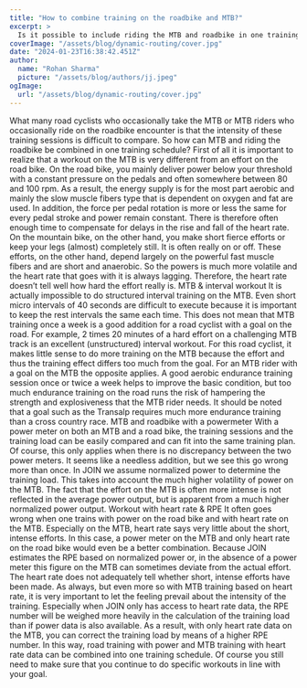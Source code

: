 ```yaml
---
title: "How to combine training on the roadbike and MTB?"
excerpt: >
  Is it possible to include riding the MTB and roadbike in one training plan? Use the powermeter, heart rate and RPE appropriately!
coverImage: "/assets/blog/dynamic-routing/cover.jpg"
date: "2024-01-23T16:38:42.451Z"
author:
  name: "Rohan Sharma"
  picture: "/assets/blog/authors/jj.jpeg"
ogImage:
  url: "/assets/blog/dynamic-routing/cover.jpg"
---
```


What many road cyclists who occasionally take the MTB or MTB riders who occasionally ride on the roadbike encounter is that the intensity of these training sessions is difficult to compare. So how can MTB and riding the roadbike be combined in one training schedule?
First of all it is important to realize that a workout on the MTB is very different from an effort on the road bike. On the road bike, you mainly deliver power below your threshold with a constant pressure on the pedals and often somewhere between 80 and 100 rpm. As a result, the energy supply is for the most part aerobic and mainly the slow muscle fibers type that is dependent on oxygen and fat are used. In addition, the force per pedal rotation is more or less the same for every pedal stroke and power remain constant. There is therefore often enough time to compensate for delays in the rise and fall of the heart rate.
On the mountain bike, on the other hand, you make short fierce efforts or keep your legs (almost) completely still. It is often really on or off. These efforts, on the other hand, depend largely on the powerful fast muscle fibers and are short and anaerobic. So the powers is much more volatile and the heart rate that goes with it is always lagging. Therefore, the heart rate doesn’t tell well how hard the effort really is.
MTB & interval workout
It is actually impossible to do structured interval training on the MTB. Even short micro intervals of 40 seconds are difficult to execute because it is important to keep the rest intervals the same each time. This does not mean that MTB training once a week is a good addition for a road cyclist with a goal on the road. For example, 2 times 20 minutes of a hard effort on a challenging MTB track is an excellent (unstructured) interval workout. For this road cyclist, it makes little sense to do more training on the MTB because the effort and thus the training effect differs too much from the goal.
For an MTB rider with a goal on the MTB the opposite applies. A good aerobic endurance training session once or twice a week helps to improve the basic condition, but too much endurance training on the road runs the risk of hampering the strength and explosiveness that the MTB rider needs. It should be noted that a goal such as the Transalp requires much more endurance training than a cross country race.
MTB and roadbike with a powermeter
With a power meter on both an MTB and a road bike, the training sessions and the training load can be easily compared and can fit into the same training plan. Of course, this only applies when there is no discrepancy between the two power meters. It seems like a needless addition, but we see this go wrong more than once. In JOIN we assume normalized power to determine the training load. This takes into account the much higher volatility of power on the MTB. The fact that the effort on the MTB is often more intense is not reflected in the average power output, but is apparent from a much higher normalized power output.
Workout with heart rate & RPE
It often goes wrong when one trains with power on the road bike and with heart rate on the MTB. Especially on the MTB, heart rate says very little about the short, intense efforts. In this case, a power meter on the MTB and only heart rate on the road bike would even be a better combination. Because JOIN estimates the RPE based on normalized power or, in the absence of a power meter this figure on the MTB can sometimes deviate from the actual effort. The heart rate does not adequately tell whether short, intense efforts have been made.
As always, but even more so with MTB training based on heart rate, it is very important to let the feeling prevail about the intensity of the training. Especially when JOIN only has access to heart rate data, the RPE number will be weighed more heavily in the calculation of the training load than if power data is also available. As a result, with only heart rate data on the MTB, you can correct the training load by means of a higher RPE number. In this way, road training with power and MTB training with heart rate data can be combined into one training schedule. Of course you still need to make sure that you continue to do specific workouts in line with your goal.